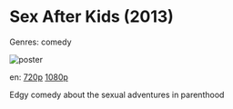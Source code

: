 # Sex After Kids (2013)

Genres: comedy

![poster](http://image.tmdb.org/t/p/w500/p6yk1EGZYmWXMtbACD5VuJ4stBK.jpg)

en:
  [720p](magnet:?xt=urn:btih:4383E067CA60C98277E47BDB2EEE0D83F2966B44&tr=udp://glotorrents.pw:6969/announce&tr=udp://tracker.opentrackr.org:1337/announce&tr=udp://torrent.gresille.org:80/announce&tr=udp://tracker.openbittorrent.com:80&tr=udp://tracker.coppersurfer.tk:6969&tr=udp://tracker.leechers-paradise.org:6969&tr=udp://p4p.arenabg.ch:1337&tr=udp://tracker.internetwarriors.net:1337)
  [1080p](magnet:?xt=urn:btih:388E684E754C194B2A89634AE69799F85F22C695&tr=udp://glotorrents.pw:6969/announce&tr=udp://tracker.opentrackr.org:1337/announce&tr=udp://torrent.gresille.org:80/announce&tr=udp://tracker.openbittorrent.com:80&tr=udp://tracker.coppersurfer.tk:6969&tr=udp://tracker.leechers-paradise.org:6969&tr=udp://p4p.arenabg.ch:1337&tr=udp://tracker.internetwarriors.net:1337)
  


Edgy comedy about the sexual adventures in parenthood